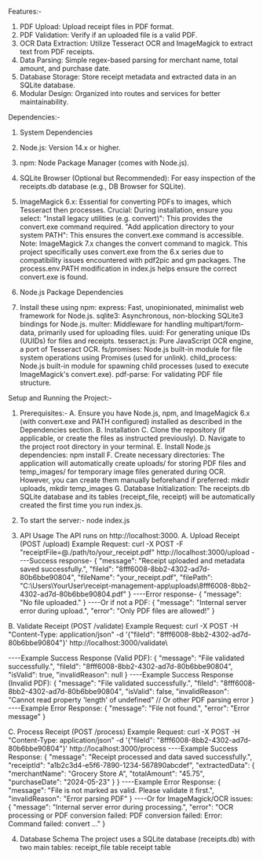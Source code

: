 Features:-
1. PDF Upload: Upload receipt files in PDF format.
2. PDF Validation: Verify if an uploaded file is a valid PDF.
3. OCR Data Extraction: Utilize Tesseract OCR and ImageMagick to extract text from PDF receipts.
4. Data Parsing: Simple regex-based parsing for merchant name, total amount, and purchase date.
5. Database Storage: Store receipt metadata and extracted data in an SQLite database.
6. Modular Design: Organized into routes and services for better maintainability.

Dependencies:-
1. System Dependencies
2. Node.js: Version 14.x or higher.
3. npm: Node Package Manager (comes with Node.js).
4. SQLite Browser (Optional but Recommended): For easy inspection of the receipts.db database (e.g., DB Browser for SQLite).
5. ImageMagick 6.x: Essential for converting PDFs to images, which Tesseract then processes.
    Crucial: During installation, ensure you select:
    "Install legacy utilities (e.g. convert)": This provides the convert.exe command required.
    "Add application directory to your system PATH": This ensures the convert.exe command is accessible.
Note: ImageMagick 7.x changes the convert command to magick. This project specifically uses convert.exe from the 6.x series due to compatibility issues encountered with pdf2pic and gm packages. The process.env.PATH modification in index.js helps ensure the correct convert.exe is found.

6. Node.js Package Dependencies
7. Install these using npm:
    express: Fast, unopinionated, minimalist web framework for Node.js.
    sqlite3: Asynchronous, non-blocking SQLite3 bindings for Node.js.
    multer: Middleware for handling multipart/form-data, primarily used for uploading files.
    uuid: For generating unique IDs (UUIDs) for files and receipts.
    tesseract.js: Pure JavaScript OCR engine, a port of Tesseract OCR.
    fs/promises: Node.js built-in module for file system operations using Promises (used for unlink).
    child_process: Node.js built-in module for spawning child processes (used to execute ImageMagick's convert.exe).
    pdf-parse: For validating PDF file structure.

Setup and Running the Project:-
1. Prerequisites:- 
A. Ensure you have Node.js, npm, and ImageMagick 6.x (with convert.exe and PATH configured) installed as described in the Dependencies section.
B. Installation
C. Clone the repository (if applicable, or create the files as instructed previously).
D. Navigate to the project root directory in your terminal.
E. Install Node.js dependencies: npm install
F. Create necessary directories: The application will automatically create uploads/ for storing PDF files and temp_images/ for temporary image files generated during OCR. However, you can create them manually beforehand if preferred: mkdir uploads, mkdir temp_images
G. Database Initialization: The receipts.db SQLite database and its tables (receipt_file, receipt) will be automatically created the first time you run index.js.

2. To start the server:-
node index.js

3. API Usage
The API runs on http://localhost:3000.
A. Upload Receipt (POST /upload)
Example Request:
curl -X POST -F "receiptFile=@./path/to/your_receipt.pdf" http://localhost:3000/upload
----Success response-
{
    "message": "Receipt uploaded and metadata saved successfully.",
    "fileId": "8fff6008-8bb2-4302-ad7d-80b6bbe90804",
    "fileName": "your_receipt.pdf",
    "filePath": "C:\\Users\\YourUser\\receipt-management-app\\uploads\\8fff6008-8bb2-4302-ad7d-80b6bbe90804.pdf"
}
----Error response-
{
    "message": "No file uploaded."
}
----Or if not a PDF:
{
    "message": "Internal server error during upload.",
    "error": "Only PDF files are allowed!"
}

B. Validate Receipt (POST /validate)
Example Request:
curl -X POST -H "Content-Type: application/json" -d '{"fileId": "8fff6008-8bb2-4302-ad7d-80b6bbe90804"}' http://localhost:3000/validate\

----Example Success Response (Valid PDF):
{
    "message": "File validated successfully.",
    "fileId": "8fff6008-8bb2-4302-ad7d-80b6bbe90804",
    "isValid": true,
    "invalidReason": null
}
----Example Success Response (Invalid PDF):
{
    "message": "File validated successfully.",
    "fileId": "8fff6008-8bb2-4302-ad7d-80b6bbe90804",
    "isValid": false,
    "invalidReason": "Cannot read property 'length' of undefined" // Or other PDF parsing error
}
----Example Error Response:
{
    "message": "File not found.",
    "error": "Error message"
}

C. Process Receipt (POST /process)
Example Request:
curl -X POST -H "Content-Type: application/json" -d '{"fileId": "8fff6008-8bb2-4302-ad7d-80b6bbe90804"}' http://localhost:3000/process
----Example Success Response:
{
    "message": "Receipt processed and data saved successfully.",
    "receiptId": "a1b2c3d4-e5f6-7890-1234-567890abcdef",
    "extractedData": {
        "merchantName": "Grocery Store A",
        "totalAmount": "45.75",
        "purchaseDate": "2024-05-23"
    }
}
----Example Error Response:
{
    "message": "File is not marked as valid. Please validate it first.",
    "invalidReason": "Error parsing PDF"
}
----Or for ImageMagick/OCR issues:
{
    "message": "Internal server error during processing.",
    "error": "OCR processing or PDF conversion failed: PDF conversion failed: Error: Command failed: convert ..."
}

4. Database Schema
The project uses a SQLite database (receipts.db) with two main tables:
    receipt_file table
    receipt table

